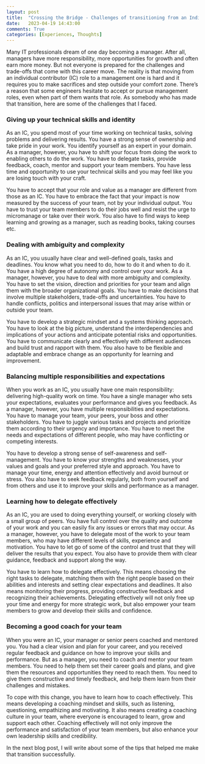 ```yaml
---
layout: post
title:  "Crossing the Bridge - Challenges of transitioning from an Individual Contributor to Management Role"
date:   2023-04-19 14:43:00
comments: True
categories: [Experiences, Thoughts]
---
```


Many IT professionals dream of one day becoming a manager. After all, managers have more responsibility, more opportunities for growth and often earn more money. But not everyone is prepared for the challenges and trade-offs that come with this career move. The reality is that moving from an individual contributor (IC) role to a management one is hard and it requires you to make sacrifices and step outside your comfort zone. There’s a reason that some engineers hesitate to accept or pursue management roles, even when part of them wants that role. As somebody who has made that transition, here are some of the challenges that I faced.


### Giving up your technical skills and identity

As an IC, you spend most of your time working on technical tasks, solving problems and delivering results. You have a strong sense of ownership and take pride in your work. You identify yourself as an expert in your domain. As a manager, however, you have to shift your focus from doing the work to enabling others to do the work. You have to delegate tasks, provide feedback, coach, mentor and support your team members. You have less time and opportunity to use your technical skills and you may feel like you are losing touch with your craft.

You have to accept that your role and value as a manager are different from those as an IC. You have to embrace the fact that your impact is now measured by the success of your team, not by your individual output. You have to trust your team members to do their jobs well and resist the urge to micromanage or take over their work. You also have to find ways to keep learning and growing as a manager, such as reading books, taking courses etc.

### Dealing with ambiguity and complexity

As an IC, you usually have clear and well-defined goals, tasks and deadlines. You know what you need to do, how to do it and when to do it. You have a high degree of autonomy and control over your work. As a manager, however, you have to deal with more ambiguity and complexity. You have to set the vision, direction and priorities for your team and align them with the broader organizational goals. You have to make decisions that involve multiple stakeholders, trade-offs and uncertainties. You have to handle conflicts, politics and interpersonal issues that may arise within or outside your team.

You have to develop a strategic mindset and a systems thinking approach. You have to look at the big picture, understand the interdependencies and implications of your actions and anticipate potential risks and opportunities. You have to communicate clearly and effectively with different audiences and build trust and rapport with them. You also have to be flexible and adaptable and embrace change as an opportunity for learning and improvement.

### Balancing multiple responsibilities and expectations

When you work as an IC, you usually have one main responsibility: delivering high-quality work on time. You have a single manager who sets your expectations, evaluates your performance and gives you feedback. As a manager, however, you have multiple responsibilities and expectations. You have to manage your team, your peers, your boss and other stakeholders. You have to juggle various tasks and projects and prioritize them according to their urgency and importance. You have to meet the needs and expectations of different people, who may have conflicting or competing interests.

You have to develop a strong sense of self-awareness and self-management. You have to know your strengths and weaknesses, your values and goals and your preferred style and approach. You have to manage your time, energy and attention effectively and avoid burnout or stress. You also have to seek feedback regularly, both from yourself and from others and use it to improve your skills and performance as a manager.

### Learning how to delegate effectively

As an IC, you are used to doing everything yourself, or working closely with a small group of peers. You have full control over the quality and outcome of your work and you can easily fix any issues or errors that may occur. As a manager, however, you have to delegate most of the work to your team members, who may have different levels of skills, experience and motivation. You have to let go of some of the control and trust that they will deliver the results that you expect. You also have to provide them with clear guidance, feedback and support along the way.

You have to learn how to delegate effectively. This means choosing the right tasks to delegate, matching them with the right people based on their abilities and interests and setting clear expectations and deadlines. It also means monitoring their progress, providing constructive feedback and recognizing their achievements. Delegating effectively will not only free up your time and energy for more strategic work, but also empower your team members to grow and develop their skills and confidence.

### Becoming a good coach for your team

When you were an IC, your manager or senior peers coached and mentored you. You had a clear vision and plan for your career, and you received regular feedback and guidance on how to improve your skills and performance. But as a manager, you need to coach and mentor your team members. You need to help them set their career goals and plans, and give them the resources and opportunities they need to reach them. You need to give them constructive and timely feedback, and help them learn from their challenges and mistakes.

To cope with this change, you have to learn how to coach effectively. This means developing a coaching mindset and skills, such as listening, questioning, empathizing and motivating. It also means creating a coaching culture in your team, where everyone is encouraged to learn, grow and support each other. Coaching effectively will not only improve the performance and satisfaction of your team members, but also enhance your own leadership skills and credibility.

In the next blog post, I will write about some of the tips that helped me make that transition successfully.